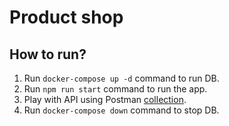# Product shop
## How to run?
1. Run `docker-compose up -d` command to run DB.
2. Run `npm run start` command to run the app.
3. Play with API using Postman [collection](Products.postman_collection.json).
4. Run `docker-compose down` command to stop DB.
